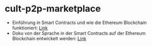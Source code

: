 # cult-p2p-marketplace

- Einführung in Smart Contracts und wie die Ethereum Blockchain funktioniert: [Link](https://docs.soliditylang.org/en/latest/introduction-to-smart-contracts.html#blockchain-basics)
- Doku von der Sprache in der Smart Contracts auf der Ethereum Blockchain entwickelt werden: [Link](https://docs.soliditylang.org/en/latest/)
